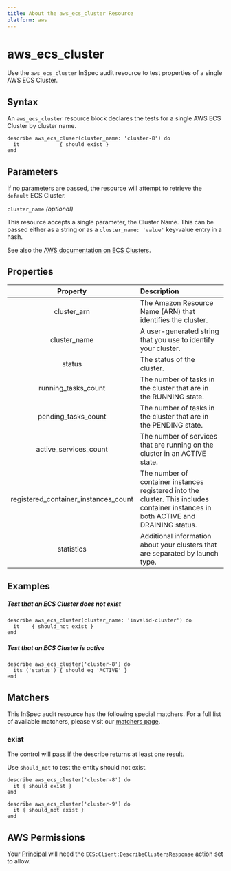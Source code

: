 ```yaml
---
title: About the aws_ecs_cluster Resource
platform: aws
---
```


# aws_ecs_cluster

Use the `aws_ecs_cluster` InSpec audit resource to test properties of a single AWS ECS Cluster.

## Syntax

An `aws_ecs_cluster` resource block declares the tests for a single AWS ECS Cluster by cluster name.

    describe aws_ecs_cluser(cluster_name: 'cluster-8') do
      it             { should exist }
    end

## Parameters

If no parameters are passed, the resource will attempt to retrieve the `default` ECS Cluster.

`cluster_name` _(optional)_

This resource accepts a single parameter, the Cluster Name. 
This can be passed either as a string or as a `cluster_name: 'value'` key-value entry in a hash.

See also the [AWS documentation on ECS Clusters](https://docs.aws.amazon.com/AmazonECS/latest/developerguide/ECS_clusters.html).

## Properties

| Property | Description |
| :---: | :--- |
| cluster_arn| The Amazon Resource Name (ARN) that identifies the cluster. |
| cluster_name| A user-generated string that you use to identify your cluster. |
| status | The status of the cluster. |
| running_tasks_count | The number of tasks in the cluster that are in the RUNNING state. |
| pending_tasks_count | The number of tasks in the cluster that are in the PENDING state.  |
| active_services_count | The number of services that are running on the cluster in an ACTIVE state. |
| registered_container_instances_count | The number of container instances registered into the cluster. This includes container instances in both ACTIVE and DRAINING status. |
| statistics | Additional information about your clusters that are separated by launch type. |
              
## Examples


##### Test that an ECS Cluster does not exist

    describe aws_ecs_cluster(cluster_name: 'invalid-cluster') do
      it    { should_not exist }
    end

##### Test that an ECS Cluster is active

    describe aws_ecs_cluster('cluster-8') do
      its ('status') { should eq 'ACTIVE' }
    end

## Matchers

This InSpec audit resource has the following special matchers. For a full list of available matchers, please visit our [matchers page](https://www.inspec.io/docs/reference/matchers/).

### exist

The control will pass if the describe returns at least one result.

Use `should_not` to test the entity should not exist.

    describe aws_ecs_cluster('cluster-8') do
      it { should exist }
    end

    describe aws_ecs_cluster('cluster-9') do
      it { should_not exist }
    end

## AWS Permissions

Your [Principal](https://docs.aws.amazon.com/IAM/latest/UserGuide/intro-structure.html#intro-structure-principal) will need the `ECS:Client:DescribeClustersResponse` action set to allow.

